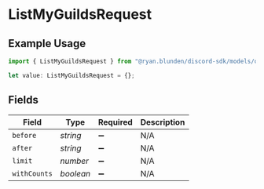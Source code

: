 # ListMyGuildsRequest

## Example Usage

```typescript
import { ListMyGuildsRequest } from "@ryan.blunden/discord-sdk/models/operations";

let value: ListMyGuildsRequest = {};
```

## Fields

| Field              | Type               | Required           | Description        |
| ------------------ | ------------------ | ------------------ | ------------------ |
| `before`           | *string*           | :heavy_minus_sign: | N/A                |
| `after`            | *string*           | :heavy_minus_sign: | N/A                |
| `limit`            | *number*           | :heavy_minus_sign: | N/A                |
| `withCounts`       | *boolean*          | :heavy_minus_sign: | N/A                |